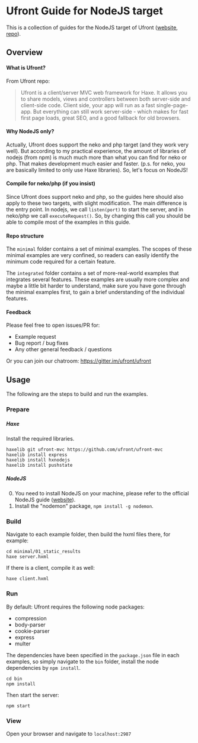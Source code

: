 # Ufront Guide for NodeJS target

This is a collection of guides for the NodeJS target of Ufront ([website](http://ufront.net), [repo](https://github.com/ufront)).

## Overview

#### What is Ufront?

From Ufront repo: 

> Ufront is a client/server MVC web framework for Haxe. It allows you to share models, views and controllers between both server-side and client-side code. Client side, your app will run as a fast single-page-app. But everything can still work server-side - which makes for fast first page loads, great SEO, and a good fallback for old browsers.

#### Why NodeJS only?

Actually, Ufront does support the neko and php target (and they work very well). 
But according to my practical experience, the amount of libraries of nodejs (from npm) is much much more than what you can find for neko or php. 
That makes development much easier and faster. (p.s. for neko, you are basically limited to only use Haxe libraries). So, let's focus on NodeJS!

#### Compile for neko/php (if you insist)

Since Ufront does support neko and php, so the guides here should also apply to these two targets, with slight modification. The main difference is the entry point. 
In nodejs, we call `listen(port)` to start the server, and in neko/php we call `executeRequest()`.
So, by changing this call you should be able to compile most of the examples in this guide.

#### Repo structure

The `minimal` folder contains a set of minimal examples. 
The scopes of these minimal examples are very confined, so readers can easily
identify the minimum code required for a certain feature.

The `integrated` folder contains a set of more-real-world examples that integrates 
several features. These examples are usually more complex and maybe a little bit 
harder to understand, make sure you have gone through the minimal examples first, 
to gain a brief understanding of the individual features.

#### Feedback

Please feel free to open issues/PR for:
- Example request
- Bug report / bug fixes
- Any other general feedback / questions

Or you can join our chatroom: https://gitter.im/ufront/ufront


## Usage

The following are the steps to build and run the examples.

### Prepare

##### Haxe

Install the required libraries.

```
haxelib git ufront-mvc https://github.com/ufront/ufront-mvc
haxelib install express
haxelib install hxnodejs
haxelib install pushstate
```

##### NodeJS

0. You need to install NodeJS on your machine, please refer to the official NodeJS guide ([website](https://nodejs.org)).
0. Install the "nodemon" package, `npm install -g nodemon`.

### Build

Navigate to each example folder, then build the hxml files there, for example:

```
cd minimal/01_static_results
haxe server.hxml
```

If there is a client, compile it as well:
```
haxe client.hxml
```

### Run

By default: Ufront requires the following node packages:
- compression
- body-parser
- cookie-parser
- express
- multer

The dependencies have been specified in the `package.json` file in each examples, so simply navigate to the `bin` folder, install the node dependencies by `npm install`.

```
cd bin
npm install
```

Then start the server:

```
npm start
```

### View

Open your browser and navigate to `localhost:2987`